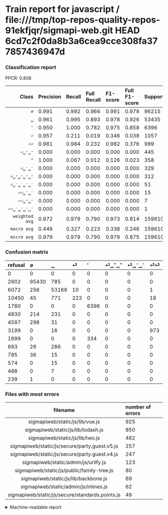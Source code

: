 # Train report for javascript / file:///tmp/top-repos-quality-repos-91ekfjqr/sigmapi-web.git HEAD 6cd7c2f0da8b3a6cea9cce308fa377857436947d

### Classification report

PPCR: 0.808

| Class | Precision | Recall | Full Recall | F1-score | Full F1-score | Support | Full Support | PPCR |
|------:|:----------|:-------|:------------|:---------|:---------|:--------|:-------------|:-----|
| `∅` | 0.991| 0.992| 0.966| 0.991| 0.978| 96215| 98817| 0.974 |
| `␣` | 0.961| 0.995| 0.893| 0.978| 0.926| 53435| 59507| 0.898 |
| `'` | 0.950| 1.000| 0.782| 0.975| 0.858| 6396| 8176| 0.782 |
| `⏎` | 0.957| 0.211| 0.019| 0.346| 0.038| 1057| 11507| 0.092 |
| `⏎⏎` | 0.981| 0.984| 0.232| 0.982| 0.376| 989| 4188| 0.236 |
| `⏎␣⁺␣⁺` | 0.000| 0.000| 0.000| 0.000| 0.000| 445| 5275| 0.084 |
| `"` | 1.000| 0.067| 0.012| 0.126| 0.023| 358| 2057| 0.174 |
| `⏎␣⁻␣⁻` | 0.000| 0.000| 0.000| 0.000| 0.000| 329| 4926| 0.067 |
| `⏎␣⁺␣⁺␣⁺␣⁺` | 0.000| 0.000| 0.000| 0.000| 0.000| 312| 1005| 0.310 |
| `⏎␣⁻␣⁻␣⁻␣⁻` | 0.000| 0.000| 0.000| 0.000| 0.000| 51| 836| 0.061 |
| `⏎⏎␣⁻␣⁻` | 0.000| 0.000| 0.000| 0.000| 0.000| 15| 589| 0.025 |
| `⏎⏎␣⁺␣⁺` | 0.000| 0.000| 0.000| 0.000| 0.000| 7| 495| 0.014 |
| `⏎⏎␣⁻␣⁻␣⁻␣⁻` | 0.000| 0.000| 0.000| 0.000| 0.000| 1| 240| 0.004 |
| `weighted avg` | 0.972| 0.979| 0.790| 0.973| 0.814| 159610| 197618| 0.808 |
| `macro avg` | 0.449| 0.327| 0.223| 0.338| 0.246| 159610| 197618| 0.808 |
| `micro avg` | 0.979| 0.979| 0.790| 0.979| 0.875| 159610| 197618| 0.808 |

### Confusion matrix

|refusal|  ∅| ␣| ⏎| '| ⏎␣⁺␣⁺| ⏎␣⁻␣⁻| ⏎⏎| "| ⏎␣⁺␣⁺␣⁺␣⁺| ⏎␣⁻␣⁻␣⁻␣⁻| ⏎⏎␣⁻␣⁻| ⏎⏎␣⁺␣⁺| ⏎⏎␣⁻␣⁻␣⁻␣⁻| 
|:---|:---|:---|:---|:---|:---|:---|:---|:---|:---|:---|:---|:---|:---|
|0 |0 |0 |0 |0 |0 |0 |0 |0 |0 |0 |0 |0 |0 |
|2602 |95430 |785 |0 |0 |0 |0 |0 |0 |0 |0 |0 |0 |0 |
|6072 |256 |53168 |10 |0 |0 |0 |1 |0 |0 |0 |0 |0 |0 |
|10450 |45 |771 |223 |0 |0 |0 |18 |0 |0 |0 |0 |0 |0 |
|1780 |0 |0 |0 |6396 |0 |0 |0 |0 |0 |0 |0 |0 |0 |
|4830 |214 |231 |0 |0 |0 |0 |0 |0 |0 |0 |0 |0 |0 |
|4597 |298 |31 |0 |0 |0 |0 |0 |0 |0 |0 |0 |0 |0 |
|3199 |0 |16 |0 |0 |0 |0 |973 |0 |0 |0 |0 |0 |0 |
|1699 |0 |0 |0 |334 |0 |0 |0 |24 |0 |0 |0 |0 |0 |
|693 |26 |286 |0 |0 |0 |0 |0 |0 |0 |0 |0 |0 |0 |
|785 |36 |15 |0 |0 |0 |0 |0 |0 |0 |0 |0 |0 |0 |
|574 |0 |15 |0 |0 |0 |0 |0 |0 |0 |0 |0 |0 |0 |
|488 |0 |7 |0 |0 |0 |0 |0 |0 |0 |0 |0 |0 |0 |
|239 |1 |0 |0 |0 |0 |0 |0 |0 |0 |0 |0 |0 |0 |

### Files with most errors

| filename | number of errors|
|:----:|:-----|
| sigmapiweb/static/js/lib/vue.js | 925 |
| sigmapiweb/static/js/lib/lodash.js | 850 |
| sigmapiweb/static/js/lib/two.js | 482 |
| sigmapiweb/static/js/secure/party.guest.v5.js | 257 |
| sigmapiweb/static/js/secure/party.guest.v4.js | 247 |
| sigmapiweb/static/admin/js/urlify.js | 123 |
| sigmapiweb/static/js/public/family-tree.js | 80 |
| sigmapiweb/static/js/lib/backbone.js | 69 |
| sigmapiweb/static/admin/js/inlines.js | 62 |
| sigmapiweb/static/js/secure/standards.points.js | 49 |

<details>
    <summary>Machine-readable report</summary>
```json
{
  "cl_report": {"\"": {"f1-score": 0.1256544502617801, "precision": 1.0, "recall": 0.0670391061452514, "support": 358}, "\u0027": {"f1-score": 0.9745543196708822, "precision": 0.95037147102526, "recall": 1.0, "support": 6396}, "macro avg": {"f1-score": 0.3382586248883286, "precision": 0.4492473834181896, "recall": 0.3268215437408285, "support": 159610}, "micro avg": {"f1-score": 0.978723137648017, "precision": 0.978723137648017, "recall": 0.978723137648017, "support": 159610}, "weighted avg": {"f1-score": 0.9726468139779815, "precision": 0.9718049198601715, "recall": 0.978723137648017, "support": 159610}, "\u2205": {"f1-score": 0.9913723697674539, "precision": 0.990903993520653, "recall": 0.9918411890037936, "support": 96215}, "\u23ce": {"f1-score": 0.3457364341085271, "precision": 0.9570815450643777, "recall": 0.2109744560075686, "support": 1057}, "\u23ce\u23ce": {"f1-score": 0.9823321554770318, "precision": 0.9808467741935484, "recall": 0.9838220424671386, "support": 989}, "\u23ce\u23ce\u2423\u207a\u2423\u207a": {"f1-score": 0.0, "precision": 0.0, "recall": 0.0, "support": 7}, "\u23ce\u23ce\u2423\u207b\u2423\u207b": {"f1-score": 0.0, "precision": 0.0, "recall": 0.0, "support": 15}, "\u23ce\u23ce\u2423\u207b\u2423\u207b\u2423\u207b\u2423\u207b": {"f1-score": 0.0, "precision": 0.0, "recall": 0.0, "support": 1}, "\u23ce\u2423\u207a\u2423\u207a": {"f1-score": 0.0, "precision": 0.0, "recall": 0.0, "support": 445}, "\u23ce\u2423\u207a\u2423\u207a\u2423\u207a\u2423\u207a": {"f1-score": 0.0, "precision": 0.0, "recall": 0.0, "support": 312}, "\u23ce\u2423\u207b\u2423\u207b": {"f1-score": 0.0, "precision": 0.0, "recall": 0.0, "support": 329}, "\u23ce\u2423\u207b\u2423\u207b\u2423\u207b\u2423\u207b": {"f1-score": 0.0, "precision": 0.0, "recall": 0.0, "support": 51}, "\u2423": {"f1-score": 0.9777123942625966, "precision": 0.9610122006326254, "recall": 0.9950032750070179, "support": 53435}},
  "cl_report_full": {"\"": {"f1-score": 0.023065833733781835, "precision": 1.0, "recall": 0.01166747690811862, "support": 2057}, "\u0027": {"f1-score": 0.8581779149335838, "precision": 0.95037147102526, "recall": 0.7822896281800391, "support": 8176}, "macro avg": {"f1-score": 0.24608270000308077, "precision": 0.4492473834181896, "recall": 0.22345125535092691, "support": 197618}, "micro avg": {"f1-score": 0.8745898977683719, "precision": 0.978723137648017, "recall": 0.790484672448866, "support": 197618}, "weighted avg": {"f1-score": 0.8138770347652172, "precision": 0.9111177814129122, "recall": 0.790484672448866, "support": 197618}, "\u2205": {"f1-score": 0.9781522424316969, "precision": 0.990903993520653, "recall": 0.9657245210844287, "support": 98817}, "\u23ce": {"f1-score": 0.03798977853492334, "precision": 0.9570815450643777, "recall": 0.01937950812548883, "support": 11507}, "\u23ce\u23ce": {"f1-score": 0.37567567567567567, "precision": 0.9808467741935484, "recall": 0.23233046800382043, "support": 4188}, "\u23ce\u23ce\u2423\u207a\u2423\u207a": {"f1-score": 0.0, "precision": 0.0, "recall": 0.0, "support": 495}, "\u23ce\u23ce\u2423\u207b\u2423\u207b": {"f1-score": 0.0, "precision": 0.0, "recall": 0.0, "support": 589}, "\u23ce\u23ce\u2423\u207b\u2423\u207b\u2423\u207b\u2423\u207b": {"f1-score": 0.0, "precision": 0.0, "recall": 0.0, "support": 240}, "\u23ce\u2423\u207a\u2423\u207a": {"f1-score": 0.0, "precision": 0.0, "recall": 0.0, "support": 5275}, "\u23ce\u2423\u207a\u2423\u207a\u2423\u207a\u2423\u207a": {"f1-score": 0.0, "precision": 0.0, "recall": 0.0, "support": 1005}, "\u23ce\u2423\u207b\u2423\u207b": {"f1-score": 0.0, "precision": 0.0, "recall": 0.0, "support": 4926}, "\u23ce\u2423\u207b\u2423\u207b\u2423\u207b\u2423\u207b": {"f1-score": 0.0, "precision": 0.0, "recall": 0.0, "support": 836}, "\u2423": {"f1-score": 0.9260136547303887, "precision": 0.9610122006326254, "recall": 0.8934747172601543, "support": 59507}},
  "ppcr": 0.8076693418615714
}
```
</details>
